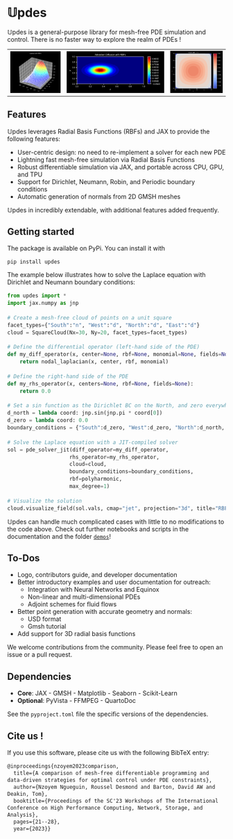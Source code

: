# 𝕌pdes

𝕌pdes is a general-purpose library for mesh-free PDE simulation and control. There is no faster way to explore the realm of PDEs !

<table>
  <tr>
    <th><img src="docs/assets/laplace.png" width="180"></th>
    <th><img src="docs/assets/advection_diffusion.gif" width="350"></th>
    <th><img src="docs/assets/burgers_u.gif" width="188"></th>
  </tr>
</table>


## Features
𝕌pdes leverages Radial Basis Functions (RBFs) and JAX to provide the following features:
- User-centric design: no need to re-implement a solver for each new PDE
- Lightning fast mesh-free simulation via Radial Basis Functions
- Robust differentiable simulation via JAX, and portable across CPU, GPU, and TPU
- Support for Dirichlet, Neumann, Robin, and Periodic boundary conditions
- Automatic generation of normals from 2D GMSH meshes

𝕌pdes in incredibly extendable, with additional features added frequently.


## Getting started
The package is available on PyPi. You can install it with
```
pip install updes
```

The example below illustrates how to solve the Laplace equation with Dirichlet and Neumann boundary conditions:
```python
from updes import *
import jax.numpy as jnp

# Create a mesh-free cloud of points on a unit square
facet_types={"South":"n", "West":"d", "North":"d", "East":"d"}
cloud = SquareCloud(Nx=30, Ny=20, facet_types=facet_types)

# Define the differential operator (left-hand side of the PDE)
def my_diff_operator(x, center=None, rbf=None, monomial=None, fields=None):
    return nodal_laplacian(x, center, rbf, monomial)

# Define the right-hand side of the PDE
def my_rhs_operator(x, centers=None, rbf=None, fields=None):
    return 0.0

# Set a sin function as the Dirichlet BC on the North, and zero everywhere else
d_north = lambda coord: jnp.sin(jnp.pi * coord[0])
d_zero = lambda coord: 0.0
boundary_conditions = {"South":d_zero, "West":d_zero, "North":d_north, "East":d_zero}

# Solve the Laplace equation with a JIT-compiled solver
sol = pde_solver_jit(diff_operator=my_diff_operator, 
                    rhs_operator=my_rhs_operator, 
                    cloud=cloud, 
                    boundary_conditions=boundary_conditions, 
                    rbf=polyharmonic,
                    max_degree=1)

# Visualize the solution
cloud.visualize_field(sol.vals, cmap="jet", projection="3d", title="RBF solution");
```

𝕌pdes can handle much complicated cases with little to no modifications to the code above. Check out further notebooks and scripts in the documentation and the folder [`demos`](./demos)!




## To-Dos
- Logo, contributors guide, and developer documentation
- Better introductory examples and user documentation for outreach:
    - Integration with Neural Networks and Equinox
    - Non-linear and multi-dimensional PDEs
    - Adjoint schemes for fluid flows
- Better point generation with accurate geometry and normals: 
    - USD format
    - Gmsh tutorial
- Add support for 3D radial basis functions

We welcome contributions from the community. Please feel free to open an issue or a pull request.


## Dependencies
- **Core**: JAX - GMSH - Matplotlib - Seaborn - Scikit-Learn
- **Optional**: PyVista - FFMPEG - QuartoDoc

See the `pyproject.toml` file the specific versions of the dependencies.


## Cite us !
If you use this software, please cite us with the following BibTeX entry:
```
@inproceedings{nzoyem2023comparison,
  title={A comparison of mesh-free differentiable programming and data-driven strategies for optimal control under PDE constraints},
  author={Nzoyem Ngueguin, Roussel Desmond and Barton, David AW and Deakin, Tom},
  booktitle={Proceedings of the SC'23 Workshops of The International Conference on High Performance Computing, Network, Storage, and Analysis},
  pages={21--28},
  year={2023}}
```
